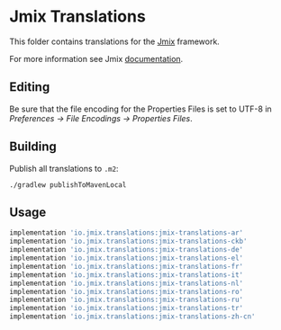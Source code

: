 # Jmix Translations

This folder contains translations for the [Jmix](https://jmix.io) framework.

For more information see Jmix [documentation](https://docs.jmix.io/jmix/localization/framework-translations.html).

## Editing

Be sure that the file encoding for the Properties Files is set to UTF-8 in
 *Preferences -> File Encodings -> Properties Files*.

## Building

Publish all translations to `.m2`:
```
./gradlew publishToMavenLocal
```

## Usage

```groovy
implementation 'io.jmix.translations:jmix-translations-ar'
implementation 'io.jmix.translations:jmix-translations-ckb'
implementation 'io.jmix.translations:jmix-translations-de'
implementation 'io.jmix.translations:jmix-translations-el'
implementation 'io.jmix.translations:jmix-translations-fr'
implementation 'io.jmix.translations:jmix-translations-it'
implementation 'io.jmix.translations:jmix-translations-nl'
implementation 'io.jmix.translations:jmix-translations-ro'
implementation 'io.jmix.translations:jmix-translations-ru'
implementation 'io.jmix.translations:jmix-translations-tr'
implementation 'io.jmix.translations:jmix-translations-zh-cn'
```

